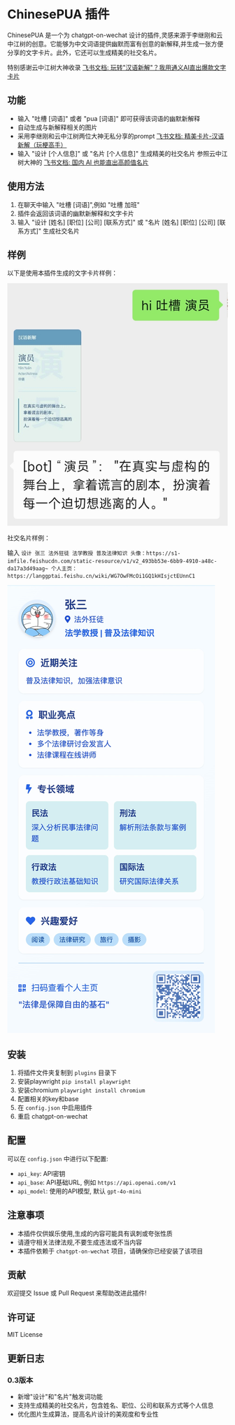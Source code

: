 # ChinesePUA 插件

ChinesePUA 是一个为 chatgpt-on-wechat 设计的插件,灵感来源于李继刚和云中江树的创意。它能够为中文词语提供幽默而富有创意的新解释,并生成一张方便分享的文字卡片。此外，它还可以生成精美的社交名片。

特别感谢云中江树大神收录 [飞书文档: 玩转"汉语新解"？我用通义AI直出爆款文字卡片](https://langgptai.feishu.cn/wiki/WKaEwX5LMirfJlkenf6cKGDGnJg)

## 功能

- 输入 "吐槽 [词语]" 或者 "pua [词语]" 即可获得该词语的幽默新解释
- 自动生成与新解释相关的图片
- 采用李继刚和云中江树两位大神无私分享的prompt [飞书文档: 精美卡片-汉语新解（玩梗高手）](https://tffyvtlai4.feishu.cn/wiki/HvkuwNcKxiqvLKk5o9rcRjfjn1u)
- 输入 "设计 [个人信息]" 或 "名片 [个人信息]" 生成精美的社交名片 参照云中江树大神的 [飞书文档: 国内 AI 也能直出高颜值名片](https://langgptai.feishu.cn/wiki/WG7OwFMcOi1GQ1kHIsjctEUnnC1)

## 使用方法

1. 在聊天中输入 "吐槽 [词语]",例如 "吐槽 加班"
2. 插件会返回该词语的幽默新解释和文字卡片
3. 输入 "设计 [姓名] [职位] [公司] [联系方式]" 或 "名片 [姓名] [职位] [公司] [联系方式]" 生成社交名片

## 样例

以下是使用本插件生成的文字卡片样例：

![吐槽演员样例](images/example1.jpg)

社交名片样例：

输入 `设计 张三 法外狂徒 法学教授 普及法律知识 头像：https://s1-imfile.feishucdn.com/static-resource/v1/v2_493bb53e-6bb9-4910-a48c-da17a3d49aag~ 个人主页：https://langgptai.feishu.cn/wiki/WG7OwFMcOi1GQ1kHIsjctEUnnC1`

![社交名片样例](images/example2.jpg)

## 安装

1. 将插件文件夹复制到 `plugins` 目录下
2. 安装playwright `pip install playwright`
3. 安装chromium `playwright install chromium`
4. 配置相关的key和base
4. 在 `config.json` 中启用插件
5. 重启 chatgpt-on-wechat

## 配置

可以在 `config.json` 中进行以下配置:

- `api_key`: API密钥
- `api_base`: API基础URL, 例如 `https://api.openai.com/v1`
- `api_model`: 使用的API模型, 默认 `gpt-4o-mini`

## 注意事项

- 本插件仅供娱乐使用,生成的内容可能具有讽刺或夸张性质
- 请遵守相关法律法规,不要生成违法或不当内容
- 本插件依赖于 `chatgpt-on-wechat` 项目，请确保你已经安装了该项目

## 贡献

欢迎提交 Issue 或 Pull Request 来帮助改进此插件!

## 许可证

MIT License

## 更新日志

### 0.3版本
- 新增"设计"和"名片"触发词功能
- 支持生成精美的社交名片，包含姓名、职位、公司和联系方式等个人信息
- 优化图片生成算法，提高名片设计的美观度和专业性
